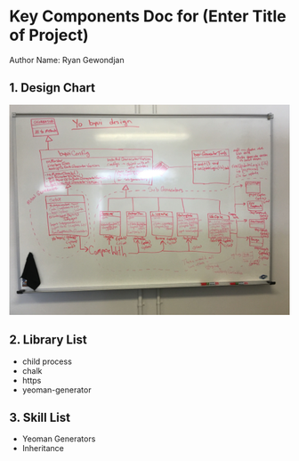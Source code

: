 # Key Components Doc for (Enter Title of Project)

Author Name: Ryan Gewondjan

## 1. Design Chart

![UML Diagram](./yoProjectUMLDiagram.JPG)

## 2. Library List

- child process
- chalk
- https
- yeoman-generator

## 3. Skill List

- Yeoman Generators
- Inheritance


